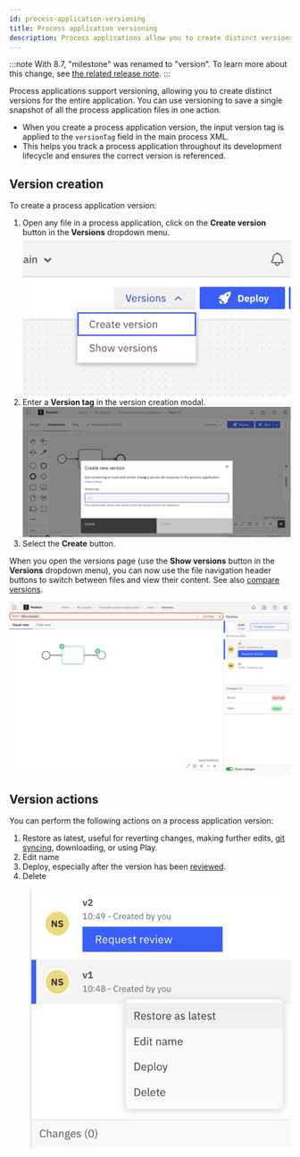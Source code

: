 ```yaml
---
id: process-application-versioning
title: Process application versioning
description: Process applications allow you to create distinct versions for the entire application.
---
```


:::note
With 8.7, "milestone" was renamed to "version". To learn more about this change, see [the related release note](/reference/announcements-release-notes/870/870-release-notes.md#web-modeler-milestones-renamed-to-versions).
:::

Process applications support versioning, allowing you to create distinct versions for the entire application. You can use versioning to save a single snapshot of all the process application files in one action.

- When you create a process application version, the input version tag is applied to the `versionTag` field in the main process XML.
- This helps you track a process application throughout its development lifecycle and ensures the correct version is referenced.

## Version creation

To create a process application version:

1. Open any file in a process application, click on the **Create version** button in the **Versions** dropdown menu.
   ![Create a version menu](img/versions/web-modeler-version-process-application-versions-menu.png)
2. Enter a **Version tag** in the version creation modal.
   ![Create a version modal](img/versions/web-modeler-version-create-process-application-version.png)
3. Select the **Create** button.

When you open the versions page (use the **Show versions** button in the **Versions** dropdown menu), you can now use the file navigation header buttons to switch between files and view their content. See also [compare versions](/components/modeler/web-modeler/versions.md#compare-versions).

![Versions list with file navigation header buttons highlighted](img/versions/web-modeler-version-view-process-application-version.png)

## Version actions

You can perform the following actions on a process application version:

1. Restore as latest, useful for reverting changes, making further edits, [git syncing](/components/modeler/web-modeler/git-sync.md), downloading, or using Play.
2. Edit name
3. Deploy, especially after the version has been [reviewed](/components/modeler/web-modeler/process-application-pipeline.md#review).
4. Delete

![Version actions](img/versions/web-modeler-version-actions.png)
